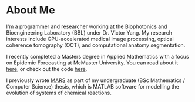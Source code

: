 # About Me

I'm a programmer and researcher working at the Biophotonics and Bioengineering Laboratory (BBL) under Dr. Victor Yang. My research interests include GPU-accelerated medical image processing, optical coherence tomography (OCT), and computational anatomy segmentation.

I recently completed a Masters degree in Applied Mathematics with a focus on Epidemic Forecasting at McMaster University. You can read about it [here](http://hdl.handle.net/11375/19103), or check out the code [here](https://github.com/dbarrows/nls-forecast).

I previously wrote [MARS](https://github.com/dbarrows/mars) as part of my undergraduate (BSc Mathematics / Computer Science) thesis, which is MATLAB software for modelling the evolution of systems of chemical reactions.